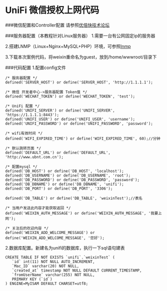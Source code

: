 UniFi 微信授权上网代码
===========

###微信配置和Controller配置
请参照[优倍快技术论坛](http://bbs.ubnt.com.cn/forum.php?mod=viewthread&tid=9914&page=1)

###服务器配置（本教程针对Linux服务器）
1.需要一台有公网固定ip的服务器

2.搭建LNMP（Linux+Nginx+MySQL+PHP）环境，可参照[lnmp](http://lnmp.org/install.html)

3.下载本次案例代码，将weixin重命名为guest，放到/home/wwwroot/目录下

###代码配置
1.配置config文件

	/* 服务器配置 */
	defined('SERVER_HOST') or define('SERVER_HOST', 'http://1.1.1.1');

	/* 微信 开发者中心->服务器配置 Token值 */
	defined('WECHAT_TOKEN') or define('WECHAT_TOKEN', 'test');

	/* UniFi 配置 */
	defined('UNIFI_SERVER') or define('UNIFI_SERVER', 'https://1.1.1.1:8443');
	defined('UNIFI_USER') or define('UNIFI_USER', 'username');
	defined('UNIFI_PASSWORD') or define('UNIFI_PASSWORD', 'password');

	/* wifi有效时间 */
	defined('WIFI_EXPIRED_TIME') or define('WIFI_EXPIRED_TIME', 60);//分钟

	/* 默认跳转页面 */
	defined('DEFAULT_URL') or define('DEFAULT_URL', 'http://www.ubnt.com.cn');

	/* 配置mysql */
	defined('DB_HOST') or define('DB_HOST', 'localhost');
	defined('DB_USERNAME') or define('DB_USERNAME', 'root');
	defined('DB_PASSWORD') or define('DB_PASSWORD', 'password');
	defined('DB_DBNAME') or define('DB_DBNAME', 'unifi');
	defined('DB_PORT') or define('DB_PORT', '3306');

	defined('DB_TABLE') or define('DB_TABLE', 'weixinTest');//表名

	/* 当用户发送此内容才能获取返回 */
	defined('WEIXIN_AUTH_MESSAGE') or define('WEIXIN_AUTH_MESSAGE', '我要上网');

	/* 关注后的欢迎内容 */
	defined('WEIXIN_ADD_WELCOME_MESSAGE') or define('WEIXIN_ADD_WELCOME_MESSAGE', '您好');

2.数据库配置。新建名为unifi的数据库，执行一下sql语句建表

	CREATE TABLE IF NOT EXISTS `unifi`.`weixinTest` (
	   `id` int(11) NOT NULL AUTO_INCREMENT,
	   `Mac_ID` varchar(20) NOT NULL,
	   `created_at` timestamp NOT NULL DEFAULT CURRENT_TIMESTAMP,
	   `fromUserName` varchar(255) NOT NULL,
	   PRIMARY KEY (`id`)
	) ENGINE=MyISAM DEFAULT CHARSET=utf8;